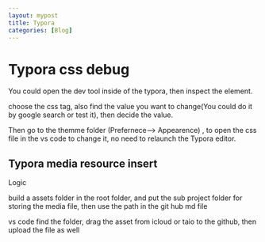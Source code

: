 ```yaml
---
layout: mypost
title: Typora
categories: [Blog]
---
```


# Typora css debug

You could open the dev tool inside of the typora, then inspect the element. 

choose the css tag, also find the value you want to change(You could do it by google search or test it), then decide the value.



Then go to the themme folder (Prefernece--> Appearence) , to open the css file in the vs code to change it, no need to relaunch the Typora editor.





## Typora media resource insert

Logic

build a assets folder in the root folder, and put the sub project folder  for storing the media file, then use the path in the  git hub md file



vs code find the folder, drag the asset from icloud or taio to the github, then upload the file as well
